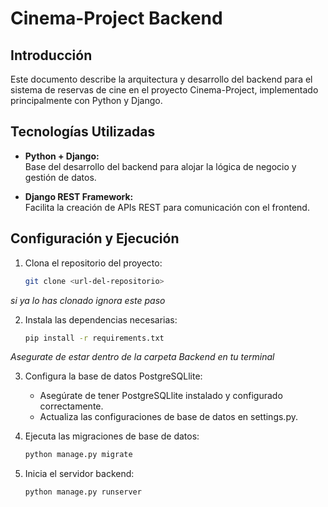 
# Cinema-Project Backend

## Introducción

Este documento describe la arquitectura y desarrollo del backend para el sistema de reservas de cine en el proyecto Cinema-Project, implementado principalmente con Python y Django.

## Tecnologías Utilizadas

- **Python + Django:**  
  Base del desarrollo del backend para alojar la lógica de negocio y gestión de datos.

- **Django REST Framework:**  
  Facilita la creación de APIs REST para comunicación con el frontend.

## Configuración y Ejecución

1. Clona el repositorio del proyecto:
   ```bash
   git clone <url-del-repositorio>
*si ya lo has clonado ignora este paso*

2. Instala las dependencias necesarias:
    ```bash
    pip install -r requirements.txt
*Asegurate de estar dentro de la carpeta Backend en tu terminal*

3. Configura la base de datos PostgreSQLlite:

   * Asegúrate de tener PostgreSQLlite instalado y configurado correctamente.
   * Actualiza las configuraciones de base de datos en settings.py.

4. Ejecuta las migraciones de base de datos:
    ```bash
    python manage.py migrate

5. Inicia el servidor backend:
    ```bash
    python manage.py runserver